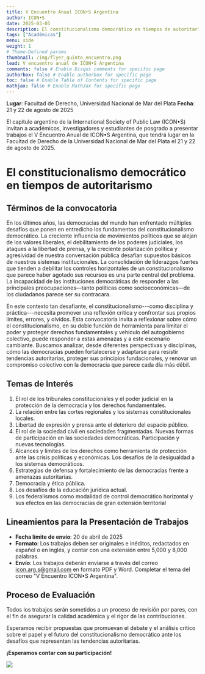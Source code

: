 ```yaml
---
title: V Encuentro Anual ICON•S Argentina
author: ICON•S
date: 2025-03-05
description: El constitucionalismo democrático en tiempos de autoritarismo
tags: ["Académicas"]
menu: side 
weight: 1
# Theme-Defined params
thumbnail: /img/flyer_quinto_encuentro.png
lead: V encuentro anual de ICON•S Argentina
comments: false # Enable Disqus comments for specific page
authorbox: false # Enable authorbox for specific page
toc: false # Enable Table of Contents for specific page
mathjax: false # Enable MathJax for specific page
---
```


**Lugar**: Facultad de Derecho, Universidad Nacional de Mar del Plata 
**Fecha**: 21 y 22 de agosto de 2025 

El capítulo argentino de la International Society of Public Law (ICON•S) invitan a académicos, investigadores y estudiantes de posgrado a presentar trabajos el V Encuentro Anual de ICON•S Argentina, que tendrá lugar en la Facultad de Derecho de la Universidad Nacional de Mar del Plata  el 21 y 22 de agosto de 2025. 

<!--more-->

# El constitucionalismo democrático en tiempos de autoritarismo

## Términos de la convocatoria

En los últimos años, las democracias del mundo han enfrentado múltiples desafíos que ponen en entredicho los fundamentos del constitucionalismo democrático. La creciente influencia de movimientos políticos que se alejan de los valores liberales, el debilitamiento de los poderes judiciales, los ataques a la libertad de prensa, y la creciente polarización política y agresividad de nuestra conversación pública desafían supuestos básicos de nuestros sistemas institucionales. La consolidación de liderazgos fuertes que tienden a debilitar los controles horizontales de un constitucionalismo que parece haber agotado sus recursos es una parte central del problema. La incapacidad de las instituciones democráticas de responder a las principales preocupaciones—tanto políticas como socioeconómicas—de los ciudadanos parece ser su contracara. 

En este contexto tan desafiante, el constitucionalismo---como disciplina y práctica---necesita promover una reflexión crítica y confrontar sus propios límites, errores, y olvidos. Esta convocatoria invita a reflexionar sobre cómo el constitucionalismo, en su doble función de herramienta para limitar el poder y proteger derechos fundamentales y vehículo del autogobierno colectivo, puede responder a estas amenazas y a este escenario cambiante. Buscamos analizar, desde diferentes perspectivas y disciplinas, cómo las democracias pueden fortalecerse y adaptarse para resistir tendencias autoritarias, proteger sus principios fundacionales, y renovar un compromiso colectivo con la democracia que parece cada día más débil.

## Temas de Interés

1. El rol de los tribunales constitucionales y el poder judicial en la protección de la democracia y los derechos fundamentales.
2. La relación entre las cortes regionales y los sistemas constitucionales locales.
3. Libertad de expresión y prensa ante el deterioro del espacio público.
4. El rol de la sociedad civil en sociedades fragmentadas. Nuevas formas de participación en las sociedades democráticas. Participación y nuevas tecnologías.
5. Alcances y límites de los derechos como herramienta de protección ante las crisis políticas y económicas. Los desafíos de la desigualdad a los sistemas democráticos.
6. Estrategias de defensa y fortalecimiento de las democracias frente a amenazas autoritarias.
7. Democracia y ética pública.
8. Los desafíos de la educación jurídica actual.
9. Los federalismos como modalidad de control democrático horizontal y sus efectos en las democracias de gran extensión territorial

## Lineamientos para la Presentación de Trabajos

- **Fecha límite de envío**: 20 de abril de 2025
- **Formato**: Los trabajos deben ser originales e inéditos, redactados en español o en inglés, y contar con una extensión entre 5,000 y 8,000 palabras.
- **Envío**: Los trabajos deberán enviarse a través del correo icon.arg.s@gmail.com en formato PDF y Word. Completar el tema del correo "V Encuentro ICON•S Argentina". 

## Proceso de Evaluación

Todos los trabajos serán sometidos a un proceso de revisión por pares, con el fin de asegurar la calidad académica y el rigor de las contribuciones.

Esperamos recibir propuestas que promuevan el debate y el análisis crítico sobre el papel y el futuro del constitucionalismo democrático ante los desafíos que representan las tendencias autoritarias. 

**¡Esperamos contar con su participación!**

![](/img/flyer_quinto_encuentro.png)
